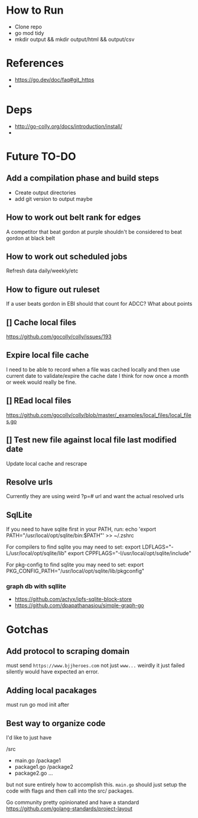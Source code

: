 # How to Run 
- Clone repo 
- go mod tidy 
- mkdir output && mkdir output/html && output/csv


# References
- https://go.dev/doc/faq#git_https
- 


# Deps 
- http://go-colly.org/docs/introduction/install/
- 

# Future TO-DO 

## Add a compilation phase and build steps 
- Create output directories 
- add git version to output maybe

## How to work out belt rank for edges
A competitor that beat gordon at purple shouldn't be considered to beat gordon at black belt 

## How to work out scheduled jobs 
Refresh data daily/weekly/etc 

## How to figure out ruleset 
If a user beats gordon in EBI should that count for ADCC? What about points 

## [] Cache local files 
https://github.com/gocolly/colly/issues/193

## Expire local file cache
I need to be able to record when a file was cached locally and then use current date to validate/expire the cache date
I think for now once a month or week would really be fine. 

## [] REad local files 
https://github.com/gocolly/colly/blob/master/_examples/local_files/local_files.go

## [] Test new file against local file last modified date 
Update local cache and rescrape 

## Resolve urls 
Currently they are using weird ?p=# url and want the actual resolved urls 

## SqlLite

If you need to have sqlite first in your PATH, run:
  echo 'export PATH="/usr/local/opt/sqlite/bin:$PATH"' >> ~/.zshrc

For compilers to find sqlite you may need to set:
  export LDFLAGS="-L/usr/local/opt/sqlite/lib"
  export CPPFLAGS="-I/usr/local/opt/sqlite/include"

For pkg-config to find sqlite you may need to set:
  export PKG_CONFIG_PATH="/usr/local/opt/sqlite/lib/pkgconfig"

### graph db with sqllite
- https://github.com/actyx/ipfs-sqlite-block-store
- https://github.com/dpapathanasiou/simple-graph-go



# Gotchas
## Add protocol to scraping domain 
must send `https://www.bjjheroes.com` not just `www...` weirdly it just failed silently would have expected an error. 

## Adding local pacakages 
must run go mod init after 

## Best way to organize code 
I'd like to just have 

/src 
 - main.go
 /package1
  - package1.go
 /package2
   - package2.go
 ...


 but not sure entirely how to accomplish this. `main.go` should just setup the code with flags and then call
 into the src/ packages. 

 Go community pretty opinionated and have a standard
 https://github.com/golang-standards/project-layout